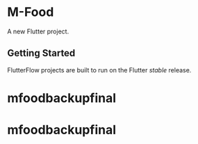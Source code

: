 # M-Food

A new Flutter project.

## Getting Started

FlutterFlow projects are built to run on the Flutter _stable_ release.
# mfoodbackupfinal
# mfoodbackupfinal
